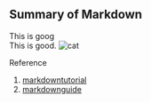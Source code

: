 ## Summary of Markdown
This is goog  
This is good.
![cat](https://www.rd.com/wp-content/uploads/2019/11/cat-10-e1573844975155.jpg)

Reference
1. [markdowntutorial](https://www.markdowntutorial.com/lesson/1/)
2. [markdownguide](https://www.markdownguide.org/)
